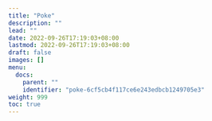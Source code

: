 ```yaml
---
title: "Poke"
description: ""
lead: ""
date: 2022-09-26T17:19:03+08:00
lastmod: 2022-09-26T17:19:03+08:00
draft: false
images: []
menu:
  docs:
    parent: ""
    identifier: "poke-6cf5cb4f117ce6e243edbcb1249705e3"
weight: 999
toc: true
---
```


